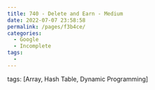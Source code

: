 ```yaml
---
title: 740 - Delete and Earn - Medium
date: 2022-07-07 23:58:58
permalink: /pages/f3b4ce/
categories:
  - Google
  - Incomplete
tags:
  - 
---
```

tags: [Array, Hash Table, Dynamic Programming]